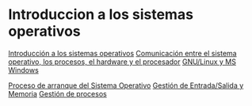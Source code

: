 # Introduccion a los sistemas operativos

<!-- Actividad 1 -->

[Introducción a los sistemas operativos](https://www.youtube.com/watch?v=UkzwZvSEl4s)
[Comunicación entre el sistema operativo, los procesos, el hardware y el procesador](https://www.youtube.com/watch?v=q-RAvbYp6Ag)
[GNU/Linux y MS Windows](https://www.youtube.com/watch?v=bWUv6ohLUfs)

<!-- Actividad 2 -->

[Proceso de arranque del Sistema Operativo](https://www.youtube.com/watch?v=uaky04ZSOEw)
[Gestión de Entrada/Salida y Memoria](https://www.youtube.com/watch?v=KI0g4x37PJw)
[Gestión de procesos](https://www.youtube.com/watch?v=0jrVVROvrFc)
